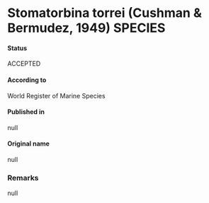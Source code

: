 Stomatorbina torrei (Cushman & Bermudez, 1949) SPECIES
=======

#### Status
ACCEPTED

#### According to
World Register of Marine Species

#### Published in
null

#### Original name
null

### Remarks
null